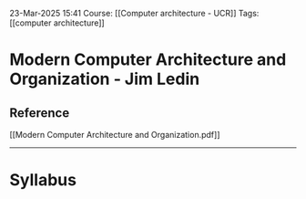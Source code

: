 23-Mar-2025 15:41
Course: [[Computer architecture - UCR]]
Tags: [[computer architecture]]
# Modern Computer Architecture and Organization - Jim Ledin

## Reference
[[Modern Computer Architecture and Organization.pdf]]
___
# Syllabus

